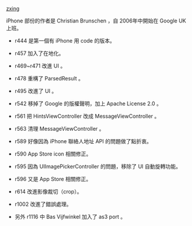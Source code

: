 [zxing](http://code.google.com/p/zxing/)

iPhone 部份的作者是 Christian Brunschen ，自 2006年中開始在 Google UK 上班。

  * r444 是第一個有 iPhone 用 code 的版本。

  * r457 加入了在地化。

  * r469~r471 改進 UI 。

  * r478 重構了 ParsedResult 。

  * r495 改進了 UI 。

  * r542 移掉了 Google 的版權聲明，加上 Apache License 2.0 。

  * r561 把 HintsViewController 改成 MessageViewController 。

  * r563 清理 MessageViewController 。

  * r589 好像因為 iPhone 聯絡人地址 API 的問題做了點折衷。

  * r590 App Store icon 相關修正。

  * r595 因為 UIImagePickerController 的問題，移除了 UI 自動旋轉功能。

  * r596 又是 App Store 相關修正。

  * r614 改進影像裁切（crop）。

  * r1002 改進了錯誤處理。

  * 另外 r1116 中 Bas Vijfwinkel 加入了 as3 port 。

